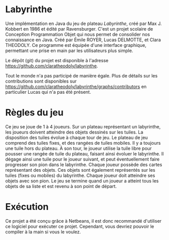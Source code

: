 # Labyrinthe
Une implémentation en Java du jeu de plateau *Labyrinthe*, créé par Max J. Kobbert en 1986 et édité par Ravensburger. 
C'est un projet scolaire de Conception Programmation Objet qui nous permet de consolider nos connaissance en Java.
Créé par Émile ROYER, Lucas DELMOTTE, et Clara THEODOLY.
Ce programme est équipée d'une interface graphique, permettant une prise en main par les utilisateurs plus simple.

Le dépôt (git) du projet est disponible à l'adresse https://github.com/claratheodoly/labyrinthe.

Tout le monde n'a pas participé de manière égale. Plus de détails sur les contributions sont disponibles sur https://github.com/claratheodoly/labyrinthe/graphs/contributors en particulier Lucas qui n'a pas été présent. 

# Règles du jeu
Ce jeu se joue de 1 à 4 joueurs. Sur un plateau représentant un labyrinthe, les joueurs doivent atteindre des objets dessinés sur les tuiles. La disposition des tuiles évolue à chaque tour de jeu. Le plateau de jeu comprend des tuiles fixes, et des rangées de tuiles mobiles. Il y a toujours une tuile hors du plateau. À son tour, le joueur utilise la tuile libre pour pousser une rangée de tuile du plateau, faisant ainsi évoluer le labyrinthe. Il dégage ainsi une tuile pour le joueur
suivant, et peut éventuellement faire progresser son pion dans le labyrinthe. Chaque joueur possède des cartes représentant des objets. Ces objets sont également représentés sur les tuiles (fixes ou mobiles) du labyrinthe. Chaque joueur doit atteindre ses objets avec son pion. Le jeu se termine quand un joueur a atteint tous les objets de sa liste et est revenu à son point de départ.

# Exécution
Ce projet a été conçu grâce à Netbeans, il est donc recommandé d'utiliser ce logiciel pour exécuter ce projet. Cependant, vous devriez pouvoir le compiler à la main si vous le voulez.
